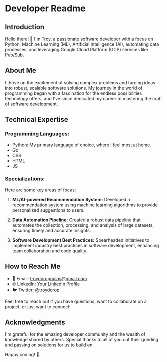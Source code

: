 # Developer Readme

## Introduction

Hello there! 👋 I'm Troy, a passionate software developer with a focus on Python, Machine Learning (ML), Artificial Intelligence (AI), automating data processes, and leveraging Google Cloud Platform (GCP) services like Pub/Sub.

## About Me

I thrive on the excitement of solving complex problems and turning ideas into robust, scalable software solutions. My journey in the world of programming began with a fascination for the endless possibilities technology offers, and I've since dedicated my career to mastering the craft of software development.

## Technical Expertise

### Programming Languages:
- Python: My primary language of choice, where I feel most at home.
- Go
- CSS
- HTML
- JS

### Specializations:

Here are some key areas of focus:

1. **ML/AI-powered Recommendation System:** Developed a recommendation system using machine learning algorithms to provide personalized suggestions to users.

2. **Data Automation Pipeline:** Created a robust data pipeline that automates the collection, processing, and analysis of large datasets, ensuring timely and accurate insights.

3. **Software Development Best Practices:** Spearheaded initiatives to implement industry best practices in software development, enhancing team collaboration and code quality.

## How to Reach Me

- 📧 Email: [troydoropoulos@gmail.com](mailto:troydoropoulos@gmail.com)
- 🌐 LinkedIn: [Your LinkedIn Profile](https://www.linkedin.com/in/troy-doropoulos)
- 🐦 Twitter: [@troydorop](https://twitter.com/troydorop)

Feel free to reach out if you have questions, want to collaborate on a project, or just want to connect!

## Acknowledgments

I'm grateful for the amazing developer community and the wealth of knowledge shared by others. Special thanks to all of you out their grinding and passing on solutions for us to build on.

Happy coding! 🚀
